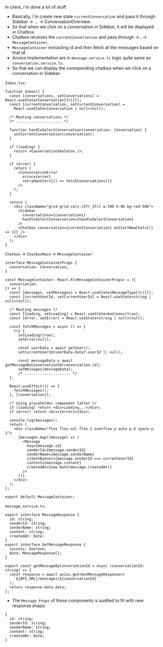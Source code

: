 In client, i'm done a lot of stuff.

- Basically, i'm create new state `currentConversation` and pass it through Sidebar -> ... -> ConversationOverview.
- So that when we click on a conversation in Sidebar, it will be displayed in Chatbox.
- Chatbox receives the `currentConversation` and pass through ->...-> `MessageContainer`,
- `MessageContainer` extracting id and then fetch all the messages based on that id.
- Anxios implementation are in `message.service.ts` logic quite same as `conversation.service.ts`.
- So that we can display the coresponding chatbox when we click on a conversation in Sidebar.

`Inbox.tsx`:

```tsx
function Inbox() {
  const [conversations, setConversations] = React.useState<Conversation[]>([]);
  const [currentConversation, setCurrentConversation] =
    React.useState<Conversation | null>(null);

  /* Mouting conversations */
  /* ..................... */

  function handleSelectConversation(conversation: Conversation) {
    setCurrentConversation(conversation);
  }

  if (loading) {
    return <ConversationSkeleton />;
  }

  if (error) {
    return (
      <ConversationError
        error={error}
        retryHandler={() => fetchConversations()}
      />
    );
  }

  return (
    <div className="grid grid-cols-[2fr_3fr] w-196 h-96 bg-red-500">
      <Sidebar
        conversations={conversations}
        handleSelectConversation={handleSelectConversation}
      />
      <Chatbox conversation={currentConversation} onStartNewChat={() => {}} />
    </div>
  );
}
```

`Chatbox` -> `ChatboxMain` -> `MessageContainer`:

```tsx
interface MessageContainerProps {
  conversation: Conversation;
}

const MessageContainer: React.FC<MessageContainerProps> = ({
  conversation,
}) => {
  const [messages, setMessages] = React.useState<MessageType[]>([]);
  const [currentUserId, setCurrentUserId] = React.useState<string | null>(null);

  /* Mouting messages */
  const [loading, setLoading] = React.useState<boolean>(true);
  const [error, setError] = React.useState<string | null>(null);

  const fetchMessages = async () => {
    try {
      setLoading(true);
      setError(null);

      const userData = await getUser();
      setCurrentUserId(userData.data?.userId || null);

      const messageData = await getMessageByConversationId(conversation.id);
      setMessages(messageData);
      /* ..................... */
  };

  React.useEffect(() => {
    fetchMessages();
  }, [conversation]);

  /* Using placeholder component latter */
  if (loading) return <div>Loading...</div>;
  if (error) return <div>{error}</div>;

  console.log(messages);
  return (
    <div className="flex flex-col flex-1 overflow-y-auto p-4 space-y-2">
      {messages.map((message) => (
        <Message
          key={message.id}
          senderId={message.senderId}
          senderName={message.senderName}
          isSentByUser={message.senderId === currentUserId}
          content={message.content}
          createdAt={new Date(message.createdAt)}
        />
      ))}
    </div>
  );
};

export default MessageContainer;
```

`message.service.ts`:

```tsx
export interface MessageResponse {
  id: string;
  senderId: string;
  senderName: string;
  content: string;
  createdAt: Date;
}
export interface GetMessageResponse {
  success: boolean;
  data: MessageResponse[];
}

export const getMessageByConversationId = async (conversationId: string) => {
  const response = await axios.get<GetMessageResponse>(
    `${API_URL}/messages/${conversationId}`
  );
  return response.data.data;
};
```

- The `Message Props` of these components is audited to fit with new response shape:

```tsx
{
  id: string;
  senderId: string;
  senderName: string;
  content: string;
  createdAt: Date;
}
```
